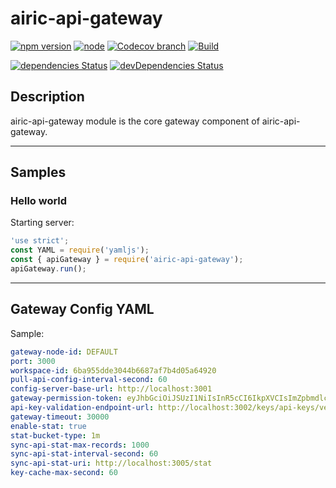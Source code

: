 # airic-api-gateway

[![npm version](https://img.shields.io/npm/v/airic-api-gateway.svg)](https://www.npmjs.com/package/airic-api-gateway)
[![node](https://img.shields.io/node/v/airic-api-gateway.svg)](https://www.npmjs.com/package/airic-api-gateway)
[![Codecov branch](https://img.shields.io/codecov/c/github/airicyu/airic-api-gateway/master.svg)](https://codecov.io/gh/airicyu/airic-api-gateway)
[![Build](https://travis-ci.org/airicyu/airic-api-gateway.svg?branch=master)](https://travis-ci.org/airicyu/airic-api-gateway)

[![dependencies Status](https://david-dm.org/airicyu/airic-api-gateway/status.svg)](https://david-dm.org/airicyu/airic-api-gateway)
[![devDependencies Status](https://david-dm.org/airicyu/airic-api-gateway/dev-status.svg)](https://david-dm.org/airicyu/airic-api-gateway?type=dev)

## Description

airic-api-gateway module is the core gateway component of airic-api-gateway.

------------------------

## Samples

### Hello world

Starting server:

```javascript
'use strict';
const YAML = require('yamljs');
const { apiGateway } = require('airic-api-gateway');
apiGateway.run();
```

------------------------

## Gateway Config YAML

Sample:
```yaml
gateway-node-id: DEFAULT
port: 3000
workspace-id: 6ba955dde3044b6687af7b4d05a64920
pull-api-config-interval-second: 60
config-server-base-url: http://localhost:3001
gateway-permission-token: eyJhbGciOiJSUzI1NiIsInR5cCI6IkpXVCIsImZpbmdlcnByaW50IjoiZmI6OWM6Yzc6NzQ6NjQ6Y2I6YzM6Mzk6ZWM6MTg6ZmQ6Njk6OTk6ZTk6YWY6MjYifQ.eyJ0b2tlbi10eXBlIjoiaWRlbnRpdHkiLCJzdWItdHlwZSI6IndvcmtzcGFjZSIsInN1YiI6IjZiYTk1NWRkZTMwNDRiNjY4N2FmN2I0ZDA1YTY0OTIwIiwidmVyIjoiMSIsInN0YXRlIjpudWxsLCJpYXQiOjE1MTAyNDM4NTV9.c0uR3XpF6f69PK9avsN6FXKTcDx09T93wxJGfKwROte5S22v0LQEv_xGoFJnsyq542cjClKFNPVmq-LXopinIby7R3qNTexbBymSuguD1BZmzdpP6E4Kx7O_T0YZhbbihA5TLB395wkrQ-x-KnKs8nN2mMWzYPGo5S9d5_GoI7qOHS73wL7p8jogQb78oVFLDOkH8BghZn2RG2caoSO_HB1EX4QFoHwiPIZUJFc4Yui7dTluEA4xQ3pRAZUQWNHB1Q-Ome5PIvlWjLHT-nL7-FVUPTiCIdgKDwORLfPvRuK2dqzmdpAzU-5XBn6T3QxMDHY60uEiN1jnH03WI8rvbA
api-key-validation-endpoint-url: http://localhost:3002/keys/api-keys/verification
gateway-timeout: 30000
enable-stat: true
stat-bucket-type: 1m
sync-api-stat-max-records: 1000
sync-api-stat-interval-second: 60
sync-api-stat-uri: http://localhost:3005/stat
key-cache-max-second: 60
```